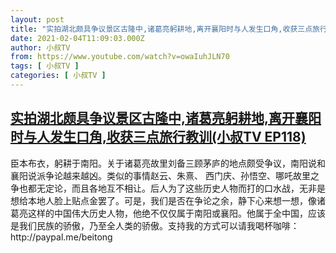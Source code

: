 ```yaml
---
layout: post
title: "实拍湖北颇具争议景区古隆中,诸葛亮躬耕地,离开襄阳时与人发生口角,收获三点旅行教训(小叔TV EP118)"
date: 2021-02-04T11:09:03.000Z
author: 小叔TV
from: https://www.youtube.com/watch?v=owaIuhJLN70
tags: [ 小叔TV ]
categories: [ 小叔TV ]
---
```

<!--1612436943000-->
[实拍湖北颇具争议景区古隆中,诸葛亮躬耕地,离开襄阳时与人发生口角,收获三点旅行教训(小叔TV EP118)](https://www.youtube.com/watch?v=owaIuhJLN70)
------

<div>
臣本布衣，躬耕于南阳。关于诸葛亮故里刘备三顾茅庐的地点颇受争议，南阳说和襄阳说派争论越来越凶。类似的事情赵云、朱熹、 西门庆、孙悟空、哪吒故里之争也都无定论，而且各地互不相让。后人为了这些历史人物而打的口水战，无非是想给本地人脸上贴点金罢了。可是，我们是否在争论之余，静下心来想一想，像诸葛亮这样的中国伟大历史人物，他绝不仅仅属于南阳或襄阳。他属于全中国，应该是我们民族的骄傲，乃至全人类的骄傲。支持我的方式可以请我喝杯咖啡：http://paypal.me/beitong
</div>
